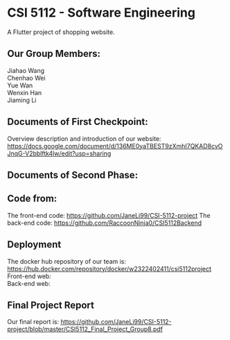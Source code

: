 # CSI 5112 - Software Engineering

A Flutter project of shopping website.

## Our Group Members:
Jiahao Wang </br>
Chenhao Wei </br>
Yue Wan </br>
Wenxin Han </br>
Jiaming Li </br>

## Documents of First Checkpoint:
Overview description and introduction of our website: 
https://docs.google.com/document/d/136ME0yaTBEST9zXmhI7QKAD8cvOJnqG-V2bblftk4lw/edit?usp=sharing </br>

## Documents of Second Phase:

## Code from:
The front-end code: https://github.com/JaneLi99/CSI-5112-project
The back-end code: https://github.com/RaccoonNinja0/CSI5112Backend

## Deployment
The docker hub repository of our team is: https://hub.docker.com/repository/docker/w2322402411/csi5112project </br>
Front-end web: </br>
Back-end web:  </br>

## Final Project Report
Our final report is: https://github.com/JaneLi99/CSI-5112-project/blob/master/CSI5112_Final_Project_Group8.pdf
